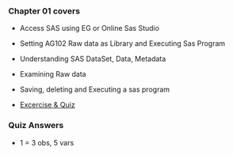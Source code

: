 ### Chapter 01 covers

* Access SAS using EG or Online Sas Studio
* Setting AG102 Raw data as Library and Executing Sas Program
* Understanding SAS DataSet, Data, Metadata
* Examining Raw data
* Saving, deleting and Executing a sas program

* [Excercise & Quiz](https://drive.google.com/open?id=1JhMIYqKct1kya4lbcgyixIACNTjc_zMn)

### Quiz Answers
* 1 =  3 obs, 5 vars
